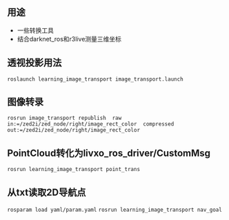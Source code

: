 ## 用途
* 一些转换工具
* 结合darknet_ros和r3live测量三维坐标

## 透视投影用法
`roslaunch learning_image_transport image_transport.launch`

## 图像转录
`rosrun image_transport republish  raw in:=/zed2i/zed_node/right/image_rect_color  compressed out:=/zed2i/zed_node/right/image_rect_color`

## PointCloud转化为livxo_ros_driver/CustomMsg
`rosrun learning_image_transport point_trans`

## 从txt读取2D导航点
`rosparam load yaml/param.yaml`
`rosrun learning_image_transport nav_goal`

